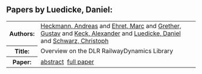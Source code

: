 <h2>Papers by Luedicke, Daniel:</h2>
<!-- Begin papers -->
<table>
<tr><th>Authors:</th><td>
<a href="../authors/author_096.html">Heckmann, Andreas</a> and 
<a href="../authors/author_056.html">Ehret, Marc</a> and 
<a href="../authors/author_083.html">Grether, Gustav</a> and 
<a href="../authors/author_125.html">Keck, Alexander</a> and 
<a href="../authors/author_157.html">Luedicke, Daniel</a> and 
<a href="../authors/author_218.html">Schwarz, Christoph</a>
</td></tr>
<tr><th>Title:  </th><td>Overview on the DLR RailwayDynamics Library</td></tr>
<tr><th>Paper:  </th><td><a href="../abstracts/Modelica2019abstract3C1.pdf">abstract</a>&nbsp;&nbsp;<a href="../papers/Modelica2019paper3C1.pdf">full paper</a></td></tr>
</table>
<br>
<!-- End papers -->
